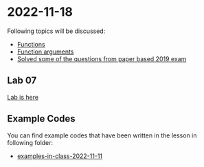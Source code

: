 # 2022-11-18

Following topics will be discussed: 


- [Functions](../course-content/functions.md)
- [Function arguments](../course-content/function-arguments.md)
- [Solved some of the questions from paper based 2019 exam](https://github.com/ati-ozgur/course-python/blob/master/2019/Exam2019December.pdf)



## Lab 07

[Lab is here](Labs/Lab-2022-11-11.md)

## Example Codes


You can find example codes that have been written in the lesson in following folder:
 - [examples-in-class-2022-11-11](examples-in-class-2022-11-11)


